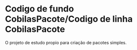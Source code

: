 # Codigo de fundo CobilasPacote/Codigo de linha CobilasPacote
O projeto de estudo propio para criação de pacotes simples.
